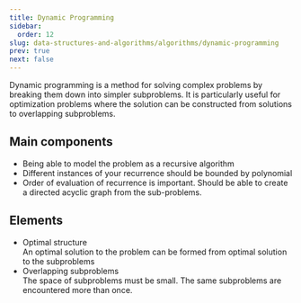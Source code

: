 ```yaml
---
title: Dynamic Programming
sidebar:
  order: 12
slug: data-structures-and-algorithms/algorithms/dynamic-programming
prev: true
next: false
---
```


Dynamic programming is a method for solving complex problems by breaking them down into simpler subproblems. It is particularly useful for optimization problems where the solution can be constructed from solutions to overlapping subproblems.

## Main components

- Being able to model the problem as a recursive algorithm
- Different instances of your recurrence should be bounded by polynomial
- Order of evaluation of recurrence is important. Should be able to create a directed acyclic graph from the sub-problems.

## Elements

- Optimal structure   
  An optimal solution to the problem can be formed from optimal solution to the subproblems
- Overlapping subproblems   
  The space of subproblems must be small. The same subproblems are encountered more than once.
